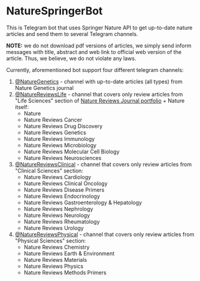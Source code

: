 # NatureSpringerBot
This is Telegram bot that uses Springer Nature API to get up-to-date nature articles and send them to several Telegram channels.

**NOTE:** we do not download pdf versions of articles, we simply send inform messages with title, abstract and web link to official web version of the article. Thus, we believe, we do not violate any laws. 

Currently, aforementioned bot support four different telegram channels:
1) [@NatureGenetics](https://t.me/NatureGenetics) - channel with up-to-date articles (all types) from Nature Genetics journal
2) [@NatureReviewsLife](https://t.me/NatureReviewsLife) - channel that covers only review articles from 
   "Life Sciences" section of [Nature Reviews Journal portfolio](https://www.springernature.com/gp/librarians/products/journals/nature-research-journals/nature-reviews) + Nature itself:
    * Nature 
    * Nature Reviews Cancer 
    * Nature Reviews Drug Discovery 
    * Nature Reviews Genetics
    * Nature Reviews Immunology 
    * Nature Reviews Microbiology
    * Nature Reviews Molecular Cell Biology 
    * Nature Reviews Neurosciences
3) [@NatureReviewsClinical](https://t.me/NatureReviewsClinical) - channel that covers only review articles from "Clinical Sciences" section:
    * Nature Reviews Cardiology
    * Nature Reviews Clinical Oncology 
    * Nature Reviews Disease Primers
    * Nature Reviews Endocrinology 
    * Nature Reviews Gastroenterology & Hepatology
    * Nature Reviews Nephrology 
    * Nature Reviews Neurology
    * Nature Reviews Rheumatology
    * Nature Reviews Urology
4) [@NatureReviewsPhysical](https://t.me/NatureReviewsPhysical) - channel that covers only review articles from "Physical Sciences" section:
    * Nature Reviews Chemistry
    * Nature Reviews Earth & Environment 
    * Nature Reviews Materials
    * Nature Reviews Physics
    * Nature Reviews Methods Primers